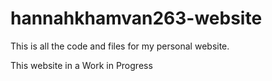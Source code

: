 # hannahkhamvan263-website

This is all the code and files for my personal website.

This website in a Work in Progress
